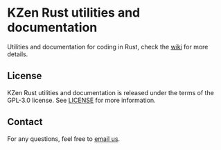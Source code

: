 KZen Rust utilities and documentation
=====================================
Utilities and documentation for coding in Rust, check the [wiki](https://github.com/KZen-networks/rust-utils/wiki) for more details.


License
-------
KZen Rust utilities and documentation is released under the terms of the GPL-3.0 license. See [LICENSE](LICENSE) for more information.


Contact
-------------------
For any questions, feel free to [email us](mailto:github@kzencorp.com).